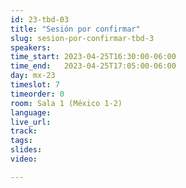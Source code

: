 ```yaml
---
id: 23-tbd-03
title: "Sesión por confirmar"
slug: sesion-por-confirmar-tbd-3
speakers:
time_start: 2023-04-25T16:30:00-06:00
time_end:   2023-04-25T17:05:00-06:00
day: mx-23
timeslot: 7
timeorder: 0
room: Sala 1 (México 1-2)
language: 
live_url: 
track: 
tags:
slides: 
video: 

---
```



